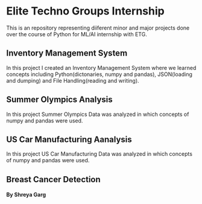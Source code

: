 # Elite Techno Groups Internship
This is an repository representing diiferent minor and major projects done over the course of Python for ML/AI internship with ETG.

## Inventory Management System
In this project I created an Inventory Management System where we learned concepts including Python(dictonaries, numpy and pandas), JSON(loading and dumping) and File Handling(reading and writing).

## Summer Olympics Analysis
In this project Summer Olympics Data was analyzed in which concepts of numpy and pandas were used.

## US Car Manufacturing Aanalysis
In this project US Car Manufacturing Data was analyzed in which concepts of numpy and pandas were used.

## Breast Cancer Detection

#### By Shreya Garg
